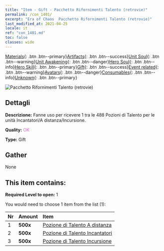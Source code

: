 ```yaml
---
title: "Item - Gift - Pacchetto Rifornimenti Talento (retrovie)"
permalink: /con_1401/
excerpt: "Era of Chaos  Pacchetto Rifornimenti Talento (retrovie)"
last_modified_at: 2021-04-25
locale: it
ref: "con_1401.md"
toc: false
classes: wide
---
```

 [Materials](/ItemsIT/){: .btn .btn--primary}[Artifacts](/ItemsIT/Artifacts/){: .btn .btn--success}[Unit Soul](/ItemsIT/UnitSoul/){: .btn .btn--warning}[Unit Awakening](/ItemsIT/UnitAwakening/){: .btn .btn--danger}[Hero Soul](/ItemsIT/HeroSoul/){: .btn .btn--info}[Hero Skill](/ItemsIT/HeroSkill/){: .btn .btn--primary}[Gift](/ItemsIT/Gift/){: .btn .btn--success}[Event related](/ItemsIT/Events/){: .btn .btn--warning}[Avatars](/ItemsIT/Avatars/){: .btn .btn--danger}[Consumables](/ItemsIT/Consumables/){: .btn .btn--info}[Unknown](/ItemsIT/Unknown/){: .btn .btn--primary}

 ![Pacchetto Rifornimenti Talento (retrovie)](/images/t/i_907015.png)

## Dettagli
 **Descrizione:** Fanne uso per ricevere 1 tra le 488 Pozioni di Talento per le unità Incantatori/A distanza/Incursione.

 **Quality:** <span style="color: #DA70D6">OK</span>

 **Type:** Gift

## Gather

  None

## This item contains:

 **Required Level to open:** 1

 You would need to choose 1 item from the list (1):

  | Nr | Amount |     Item    |
  |:---|:-------|:------------|
  | 1 |  **500x** | [Pozione di Talento A distanza](/ItemsIT/con_789/) |  | 
  | 2 |  **500x** | [Pozione di Talento Incantatori](/ItemsIT/con_790/) |  | 
  | 3 |  **500x** | [Pozione di Talento Incursione](/ItemsIT/con_788/) |  | 
